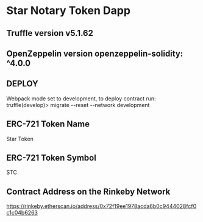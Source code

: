 # Star Notary Token Dapp

## Truffle version v5.1.62

## OpenZeppelin version openzeppelin-solidity: ^4.0.0

## DEPLOY
Webpack mode set to development, to deploy contract run:
truffle(develop)> migrate --reset --network development

## ERC-721 Token Name
Star Token

## ERC-721 Token Symbol
STC

## Contract Address on the Rinkeby Network
https://rinkeby.etherscan.io/address/0x72f19ee1978acda6b0c9444028fcf0c1c04b6263

